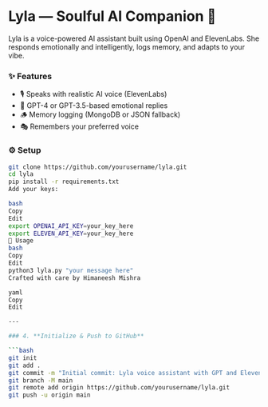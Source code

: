 # Lyla — Soulful AI Companion 💜

Lyla is a voice-powered AI assistant built using OpenAI and ElevenLabs. She responds emotionally and intelligently, logs memory, and adapts to your vibe.

### ✨ Features

- 🎙️ Speaks with realistic AI voice (ElevenLabs)
- 🧠 GPT-4 or GPT-3.5-based emotional replies
- 🪵 Memory logging (MongoDB or JSON fallback)
- 🎭 Remembers your preferred voice

### ⚙️ Setup

```bash
git clone https://github.com/yourusername/lyla.git
cd lyla
pip install -r requirements.txt
Add your keys:

bash
Copy
Edit
export OPENAI_API_KEY=your_key_here
export ELEVEN_API_KEY=your_key_here
💬 Usage
bash
Copy
Edit
python3 lyla.py "your message here"
Crafted with care by Himaneesh Mishra

yaml
Copy
Edit

---

### 4. **Initialize & Push to GitHub**

```bash
git init
git add .
git commit -m "Initial commit: Lyla voice assistant with GPT and ElevenLabs"
git branch -M main
git remote add origin https://github.com/yourusername/lyla.git
git push -u origin main
